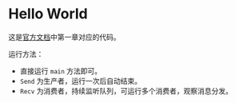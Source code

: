 # Hello World

这是[官方文档](https://www.rabbitmq.com/tutorials/tutorial-one-java.html)中第一章对应的代码。

运行方法：
- 直接运行 `main` 方法即可。
- `Send` 为生产者，运行一次后自动结束。
- `Recv` 为消费者，持续监听队列，可运行多个消费者，观察消息分发。